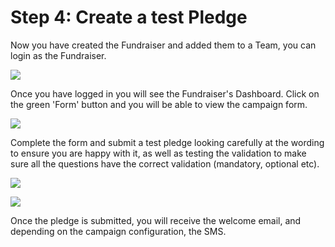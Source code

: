 # Step 4: Create a test Pledge

Now you have created the Fundraiser and added them to a Team, you can
login as the Fundraiser.

![](https://waysact.zendesk.com/hc/en-us/article_attachments/200851680/Screen_Shot_2014-06-15_at_15.30.34.png)

Once you have logged in you will see the Fundraiser\'s Dashboard. Click
on the green \'Form\' button and you will be able to view the campaign
form.

![](https://waysact.zendesk.com/hc/en-us/article_attachments/200868304/Screen_Shot_2014-06-15_at_15.22.31.png)

Complete the form and submit a test pledge looking carefully at the
wording to ensure you are happy with it, as well as testing the
validation to make sure all the questions have the correct validation
(mandatory, optional etc).

![](https://waysact.zendesk.com/hc/en-us/article_attachments/200868314/Screen_Shot_2014-06-15_at_15.23.16.png)

![](https://waysact.zendesk.com/hc/en-us/article_attachments/200868324/Screen_Shot_2014-06-15_at_15.28.58.png)

Once the pledge is submitted, you will receive the welcome email, and
depending on the campaign configuration, the SMS.
